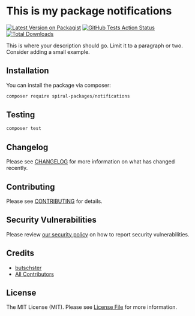 # This is my package notifications

[![Latest Version on Packagist](https://img.shields.io/packagist/v/spiral-packages/notifications.svg?style=flat-square)](https://packagist.org/packages/spiral-packages/notifications)
[![GitHub Tests Action Status](https://img.shields.io/github/workflow/status/spiral-packages/notifications/run-tests?label=tests)](https://github.com/spiral-packages/notifications/actions?query=workflow%3Arun-tests+branch%3Amain)
[![Total Downloads](https://img.shields.io/packagist/dt/spiral-packages/notifications.svg?style=flat-square)](https://packagist.org/packages/spiral-packages/notifications)

This is where your description should go. Limit it to a paragraph or two. Consider adding a small example.

## Installation

You can install the package via composer:

```bash
composer require spiral-packages/notifications
```

## Testing

```bash
composer test
```

## Changelog

Please see [CHANGELOG](CHANGELOG.md) for more information on what has changed recently.

## Contributing

Please see [CONTRIBUTING](.github/CONTRIBUTING.md) for details.

## Security Vulnerabilities

Please review [our security policy](../../security/policy) on how to report security vulnerabilities.

## Credits

- [butschster](https://github.com/spiral-packages)
- [All Contributors](../../contributors)

## License

The MIT License (MIT). Please see [License File](LICENSE) for more information.
